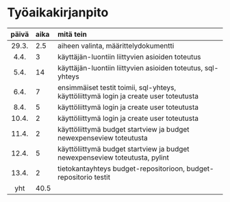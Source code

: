 # Työaikakirjanpito

| päivä | aika | mitä tein  |
| :----:|:-----| :-----|
| 29.3. | 2.5    | aiheen valinta, määrittelydokumentti |
| 4.4. | 3    | käyttäjän-luontiin liittyvien asioiden toteutus |
| 5.4. | 14    | käyttäjän-luontiin liittyvien asioiden toteutus, sql-yhteys |
| 6.4. | 7    | ensimmäiset testit toimii, sql-yhteys, käyttöliittymä login ja create user toteutusta |
| 8.4. | 5    | käyttöliittymä login ja create user toteutusta |
| 10.4. | 2    | käyttöliittymä login ja create user toteutusta |
| 11.4. | 2    | käyttöliittymä budget startview ja budget newexpenseview toteutusta |
| 12.4. | 5    | käyttöliittymä budget startview ja budget newexpenseview toteutusta, pylint |
| 13.4. | 2    | tietokantayhteys budget-repositorioon, budget-repositorio testit |
| yht   | 40.5   |  
